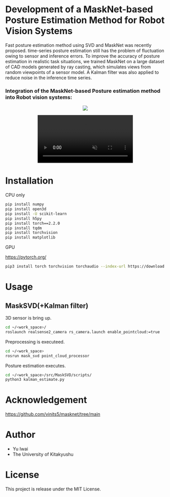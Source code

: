 # Development of a MaskNet-based Posture Estimation Method for Robot Vision Systems

Fast posture estimation method using SVD and MaskNet was recently proposed.
time-series posture estimation still has the problem of fluctuation owing to sensor and inference errors.
To improve the accuracy of posture estimation in realistic task situations, we trained MaskNet on a large dataset of CAD models generated by ray casting, which simulates views from random viewpoints of a sensor model. 
A Kalman filter was also applied to reduce noise in the inference time series.

### Integration of the MaskNet-based Posture estimation method into Robot vision systems:

<p align="center">
      <img src="https://github.com/user-attachments/assets/66977d8f-ea21-4f9d-96a6-0030557f2d76" width: 100% height: auto >
</p>

<p align="center">
      <video src="./videos/demo_vision_system.mp4" autoplay muted loop >
</p>

 
# Installation

CPU only

```bash
pip install numpy
pip install open3d
pip install -U scikit-learn
pip install h5py
pip install torch==2.2.0
pip install tqdm
pip install torchvision
pip install matplotlib
```

GPU

https://pytorch.org/

```bash
pip3 install torch torchvision torchaudio --index-url https://download.pytorch.org/whl/cu118
```


# Usage

## MaskSVD(+Kalman filter)

3D sensor is bring up.

```bash
cd ~/<work_space>/
roslaunch realsense2_camera rs_camera.launch enable_pointcloud:=true
```

Preprocessing is executeed.

```bash
cd ~/<work_space>
rosrun mask_svd point_cloud_processor
```

Posture estimation executes.

```bash
cd ~/<work_space>/src/MaskSVD/scripts/
python3 kalman_estimate.py 
```

# Acknowledgement

https://github.com/vinits5/masknet/tree/main

# Author
 
* Yu Iwai
* The University of Kitakyushu
 
# License

This project is release under the MIT License.
